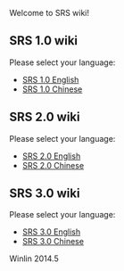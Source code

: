 Welcome to SRS wiki!

## SRS 1.0 wiki

Please select your language:
* [SRS 1.0 English][en1]
* [SRS 1.0 Chinese][cn1]

## SRS 2.0 wiki

Please select your language:
* [SRS 2.0 English][en2]
* [SRS 2.0 Chinese][cn2]

## SRS 3.0 wiki

Please select your language:
* [SRS 3.0 English][en3]
* [SRS 3.0 Chinese][cn3]

Winlin 2014.5

[en1]: https://github.com/simple-rtmp-server/srs/wiki/v1_EN_Home
[cn1]: https://github.com/simple-rtmp-server/srs/wiki/v1_CN_Home
[en2]: https://github.com/simple-rtmp-server/srs/wiki/v2_EN_Home
[cn2]: https://github.com/simple-rtmp-server/srs/wiki/v2_CN_Home
[en3]: https://github.com/simple-rtmp-server/srs/wiki/v2_EN_Home
[cn3]: https://github.com/simple-rtmp-server/srs/wiki/v2_CN_Home
